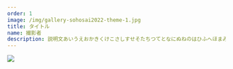 ```yaml
---
order: 1
image: /img/gallery-sohosai2022-theme-1.jpg
title: タイトル
name: 撮影者
description: 説明文あいうえおかきくけこさしすせそたちつてとなにぬねのはひふへほまみむめもやいゆえよらりるれろわいうえを
---
```


![](/img/gallery-sohosai2022-theme-1.jpg)
